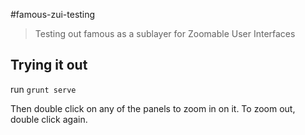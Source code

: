 #famous-zui-testing
> Testing out famous as a sublayer for Zoomable User Interfaces

## Trying it out

run `grunt serve`

Then double click on any of the panels to zoom in on it. To zoom out, double click again.
